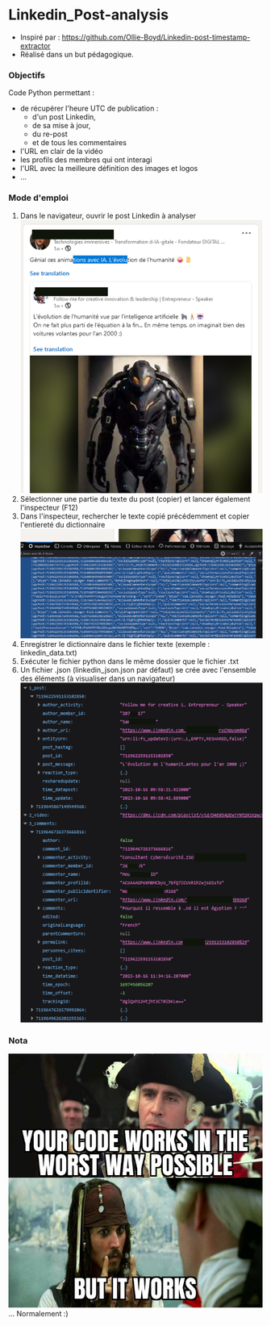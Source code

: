 # Linkedin_Post-analysis
* Inspiré par : https://github.com/Ollie-Boyd/Linkedin-post-timestamp-extractor
* Réalisé dans un but pédagogique.

### Objectifs
Code Python permettant :
* de récupérer l'heure UTC de publication :
  * d'un post Linkedin,
  * de sa mise à jour,
  * du re-post
  * et de tous les commentaires 
* l'URL en clair de la vidéo
* les profils des membres qui ont interagi
* l'URL avec la meilleure définition des images et logos
* ...

### Mode d'emploi
1. Dans le navigateur, ouvrir le post Linkedin à analyser
![alt text](https://github.com/JeromeSORIS/Linkedin_Post-analysis/blob/main/linkedin_1.png)
3. Sélectionner une partie du texte du post (copier) et lancer également l'inspecteur (F12)
4. Dans l'inspecteur, rechercher le texte copié précédemment et copier l'entiereté du dictionnaire
![alt text](https://github.com/JeromeSORIS/Linkedin_Post-analysis/blob/main/linkedin_2.png)
6. Enregistrer le dictionnaire dans le fichier texte (exemple : linkedin_data.txt)
7. Exécuter le fichier python dans le même dossier que le fichier .txt
8. Un fichier .json (linkedin_json.json par défaut) se crée avec l'ensemble des éléments (à visualiser dans un navigateur)
![alt text](https://github.com/JeromeSORIS/Linkedin_Post-analysis/blob/main/linkedin_3.png)

### Nota
![alt text](https://github.com/JeromeSORIS/Linkedin_Post-analysis/blob/main/meme.jpg)
... Normalement :)
